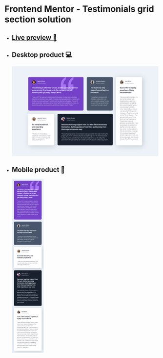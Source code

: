 # Frontend Mentor - Testimonials grid section solution

- ## [Live preview 🎨](#)
- ## Desktop product 💻
  ![](./assets/screenshots/desktop_product.png)
- ## Mobile product 📱
  ![](./assets/screenshots/mobile_product.png)
